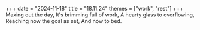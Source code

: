 +++
date = "2024-11-18"
title = "18.11.24"
themes = ["work", "rest"]
+++
Maxing out the day,
It's brimming full of work,
A hearty glass to overflowing,
Reaching now the goal as set,
And now to bed.
